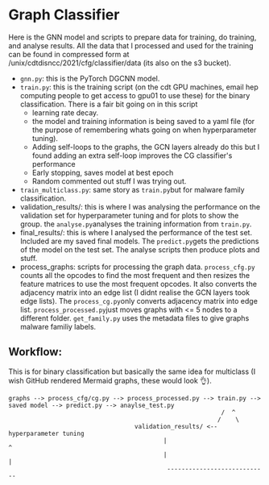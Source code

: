 # Graph Classifier
Here is the GNN model and scripts to prepare data for training, do training, and analyse results. All the data that I processed and used for the training can be found in compressed form at /unix/cdtdisncc/2021/cfg/classifier/data (its also on the s3 bucket). 

- `gnn.py`: this is the PyTorch DGCNN model.
- `train.py`: this is the training script (on the cdt GPU machines, email hep computing people to get access to gpu01 to use these) for the binary classification. There is a fair bit going on in this script
	- learning rate decay.
	- the model and training information is being saved to a yaml file (for the purpose of remembering whats going on when hyperparameter tuning).
	- Adding self-loops to the graphs, the GCN layers already do this but I found adding an extra self-loop improves the CG classifier's performance
	- Early stopping, saves model at best epoch
	- Random commented out stuff I was trying out.
- `train_multiclass.py`: same story as `train.py`but for malware family classification.
- validation_results/: this is where I was analysing the performance on the validation set for hyperparameter tuning and for plots to show the group. the `analyse.py`analyses the training information from `train.py`.
- final_results/: this is where I analysed the performance of the test set. Included are my saved final models. The `predict.py`gets the predictions of the model on the test set. The analyse scripts then produce plots and stuff. 
- process_graphs: scripts for processing the graph data. `process_cfg.py` counts all the opcodes to find the most frequent and then resizes the feature matrices to use the most frequent opcodes. It also converts the adjacency matrix into an edge list (I didnt realise the GCN layers took edge lists). The `process_cg.py`only converts adjacency matrix into edge list. `process_processed.py`just moves graphs with <= 5 nodes to a different folder. `get_family.py` uses the metadata files to give graphs malware familiy labels.

## Workflow:
This is for binary classification but basically the same idea for multiclass (I wish GitHub rendered Mermaid graphs, these would look :ok_hand:).
```
graphs --> process_cfg/cg.py --> process_processed.py --> train.py --> saved model --> predict.py --> anaylse_test.py
                                                           /  ^
                                                          /    \ 
                                   validation_results/ <--      hyperparameter tuning
                                           |                            ^
                                           |                            |
                                            ----------------------------
```
